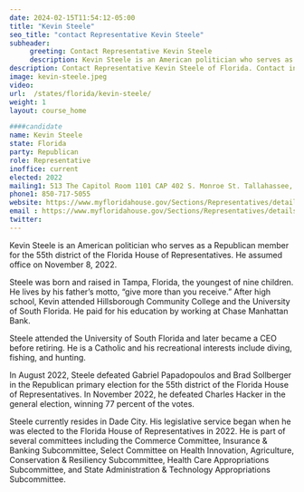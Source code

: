 ```yaml
---
date: 2024-02-15T11:54:12-05:00
title: "Kevin Steele"
seo_title: "contact Representative Kevin Steele"
subheader:
     greeting: Contact Representative Kevin Steele
     description: Kevin Steele is an American politician who serves as a Republican member for the 55th district of the Florida House of Representatives. He assumed office on November 8, 2022.
description: Contact Representative Kevin Steele of Florida. Contact information for Kevin Steele includes email address, phone number, and mailing address.
image: kevin-steele.jpeg
video:
url:  /states/florida/kevin-steele/
weight: 1
layout: course_home

####candidate
name: Kevin Steele
state: Florida
party: Republican
role: Representative
inoffice: current
elected: 2022
mailing1: 513 The Capitol Room 1101 CAP 402 S. Monroe St. Tallahassee, FL 32399-1300
phone1: 850-717-5055
website: https://www.myfloridahouse.gov/Sections/Representatives/details.aspx?MemberId=4881&LegislativeTermId=90/
email : https://www.myfloridahouse.gov/Sections/Representatives/details.aspx?MemberId=4881&LegislativeTermId=90/
twitter:
---
```


Kevin Steele is an American politician who serves as a Republican member for the 55th district of the Florida House of Representatives. He assumed office on November 8, 2022.

Steele was born and raised in Tampa, Florida, the youngest of nine children. He lives by his father’s motto, “give more than you receive.” After high school, Kevin attended Hillsborough Community College and the University of South Florida. He paid for his education by working at Chase Manhattan Bank.

Steele attended the University of South Florida and later became a CEO before retiring. He is a Catholic and his recreational interests include diving, fishing, and hunting.

In August 2022, Steele defeated Gabriel Papadopoulos and Brad Sollberger in the Republican primary election for the 55th district of the Florida House of Representatives. In November 2022, he defeated Charles Hacker in the general election, winning 77 percent of the votes.

Steele currently resides in Dade City. His legislative service began when he was elected to the Florida House of Representatives in 2022. He is part of several committees including the Commerce Committee, Insurance & Banking Subcommittee, Select Committee on Health Innovation, Agriculture, Conservation & Resiliency Subcommittee, Health Care Appropriations Subcommittee, and State Administration & Technology Appropriations Subcommittee.

